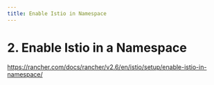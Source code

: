```yaml
---
title: Enable Istio in Namespace
---
```


# 2. Enable Istio in a Namespace

https://rancher.com/docs/rancher/v2.6/en/istio/setup/enable-istio-in-namespace/